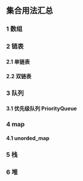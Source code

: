 ## 集合用法汇总

### 1 数组



### 2 链表

#### 2.1 单链表

#### 2.2 双链表



### 3 队列

#### 3.1 优先级队列 PriorityQueue



### 4 map

#### 4.1 unorded_map

### 5 栈

### 6 堆